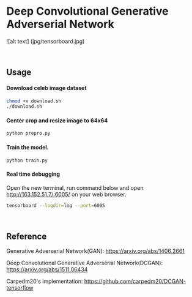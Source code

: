 # Deep Convolutional Generative Adverserial Network

![alt text] (jpg/tensorboard.jpg)

<br>

## Usage

#### Download celeb image dataset
```bash
chmod +x download.sh
./download.sh
```

#### Center crop and resize image to 64x64 
```bash
python prepro.py
```

#### Train the model. 
```bash
python train.py

```

#### Real time debugging
Open the new terminal, run command below and open http://163.152.51.7/:6005/ on your web browser.
```bash
tensorboard --logdir=log --port=6005
```
<br>


## Reference
Generative Adverserial Network(GAN): https://arxiv.org/abs/1406.2661

Deep Convolutional Generative Adverserial Network(DCGAN): https://arxiv.org/abs/1511.06434

Carpedm20's implementation: https://github.com/carpedm20/DCGAN-tensorflow
